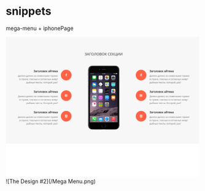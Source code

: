 # snippets
mega-menu + iphonePage

![The Design #1](/snippet_1.png)
![The Design #2](/Mega Menu.png)

